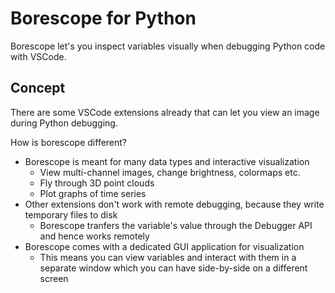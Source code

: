 # Borescope for Python

Borescope let's you inspect variables visually when debugging Python code with VSCode.

## Concept

There are some VSCode extensions already that can let you view an image during Python debugging.

How is borescope different?

* Borescope is meant for many data types and interactive visualization
  * View multi-channel images, change brightness, colormaps etc.
  * Fly through 3D point clouds
  * Plot graphs of time series
* Other extensions don't work with remote debugging, because they write temporary files to disk
  * Borescope tranfers the variable's value through the Debugger API and hence works remotely
* Borescope comes with a dedicated GUI application for visualization
  * This means you can view variables and interact with them in a separate window which you can have side-by-side on a different screen
